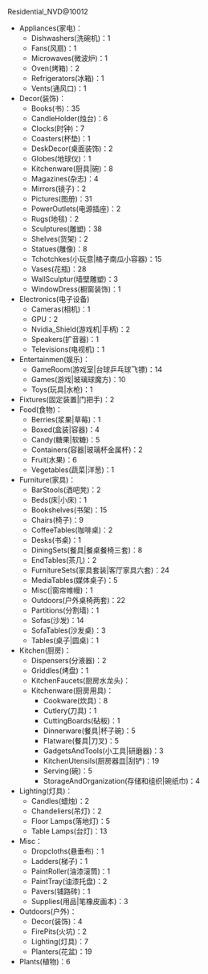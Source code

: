 Residential_NVD@10012
- Appliances(家电)：
	- Dishwashers(洗碗机)：1
	- Fans(风扇)：1
	- Microwaves(微波炉)：1
	- Oven(烤箱)：2
	- Refrigerators(冰箱)：1
	- Vents(通风口)：1
- Decor(装饰)：
	- Books(书)：35
	- CandleHolder(烛台)：6
	- Clocks(时钟)：7
	- Coasters(杯垫)：1
	- DeskDecor(桌面装饰)：2
	- Globes(地球仪)：1
	- Kitchenware(厨具|碗)：8
	- Magazines(杂志)：4
	- Mirrors(镜子)：2
	- Pictures(图册)：31
	- PowerOutlets(电源插座)：2
	- Rugs(地毯)：2
	- Sculptures(雕塑)：38
	- Shelves(货架)：2
	- Statues(雕像)：8
	- Tchotchkes(小玩意|橘子南瓜小容器)：15
	- Vases(花瓶)：28
	- WallSculptur(墙壁雕塑)：3
	- WindowDress(橱窗装饰)：1
- Electronics(电子设备)
	- Cameras(相机)：1
	- GPU：2
	- Nvidia_Shield(游戏机|手柄)：2
	- Speakers(扩音器)：1
	- Televisions(电视机)：1
- Entertainmen(娱乐)：
	- GameRoom(游戏室|台球乒乓球飞镖)：14
	- Games(游戏|玻璃球魔方)：10
	- Toys(玩具|水枪)：1
- Fixtures(固定装置|门把手)：2
- Food(食物)：
	- Berries(浆果|草莓)：1
	- Boxed(盒装|容器)：4
	- Candy(糖果|软糖)：5
	- Containers(容器|玻璃杯金属杯)：2
	- Fruit(水果)：6
	- Vegetables(蔬菜|洋葱)：1 
- Furniture(家具)：
	- BarStools(酒吧凳)：2
	- Beds(床|小床)：1
	- Bookshelves(书架)：15
	- Chairs(椅子)：9
	- CoffeeTables(咖啡桌)：2
	- Desks(书桌)：1
	- DiningSets(餐具|餐桌餐椅三套)：8
	- EndTables(茶几)：2
	- FurnitureSets(家具套装|客厅家具六套)：24
	- MediaTables(媒体桌子)：5
	- Misc(|窗帘帷幔)：1
	- Outdoors(户外桌椅两套)：22
	- Partitions(分割墙)：1
	- Sofas(沙发)：14
	- SofaTables(沙发桌)：3
	- Tables(桌子|圆桌)：1
- Kitchen(厨房)：
	- Dispensers(分液器)：2
	- Griddles(烤盘)：1
	- KitchenFaucets(厨房水龙头)：
	- Kitchenware(厨房用具)：
		- Cookware(炊具)：8
		- Cutlery(刀具)：1
		- CuttingBoards(砧板)：1
		- Dinnerware(餐具|杯子碗)：5
		- Flatware(餐具|刀叉)：5
		- GadgetsAndTools(小工具|研磨器)：3
		- KitchenUtensils(厨房器皿|刮铲)：19
		- Serving(碗)：5
		- StorageAndOrganization(存储和组织|碗纸巾)：4
- Lighting(灯具)：
	- Candles(蜡烛)：2
	- Chandeliers(吊灯)：2
	- Floor Lamps(落地灯)：5
	- Table Lamps(台灯)：13
- Misc：
	- Dropcloths(悬垂布)：1
	- Ladders(梯子)：1
	- PaintRoller(油漆滚筒)：1
	- PaintTray(油漆托盘)：2
	- Pavers(铺路砖)：1
	- Supplies(用品|笔橡皮画本)：3
- Outdoors(户外)：
	- Decor(装饰)：4
	- FirePits(火坑)：2
	- Lighting(灯具)：7
	- Planters(花盆)：19
- Plants(植物)：6